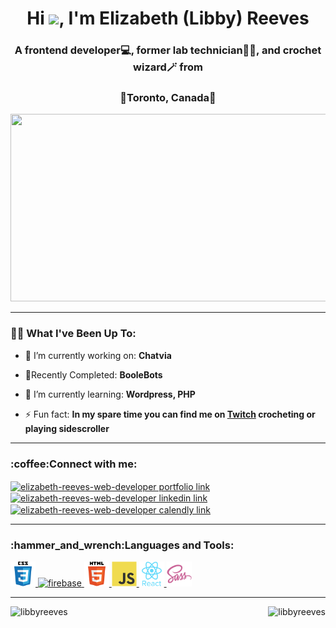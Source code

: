 <div id="header">
  <h1 align="center">Hi <img src="https://media.giphy.com/media/hvRJCLFzcasrR4ia7z/giphy.gif" width="30px"/>, I'm Elizabeth (Libby) Reeves</h1>
  <h3 align="center">A frontend developer💻, former lab technician👩‍🔬, and crochet wizard🪄 from</h3>
  <h3 align="center">🍁Toronto, Canada🍁</h3>
  <div align="center">
    <img src="https://media.giphy.com/media/v1.Y2lkPTc5MGI3NjExMThseW0zYmxvMDFpMWYxanVzM21lZHo1YWN5eWc3dDllNnZ2N3psNCZlcD12MV9pbnRlcm5hbF9naWZfYnlfaWQmY3Q9Zw/l3nWqD4ViFej9REAw/giphy.gif" width="600" height="300"/>
  </div>
</div>

---

### :woman_technologist: What I've Been Up To:


- 🔭 I’m currently working on: <b>Chatvia</b>

- :mega:Recently Completed: <b>BooleBots</b>

- 🌱 I’m currently learning: **Wordpress, PHP**

- ⚡ Fun fact: **In my spare time you can find me on <a href="https://www.twitch.tv/xoxosilverxoxo/">Twitch</a> crocheting or playing sidescroller**
</div>

---

<h3 align="left">:coffee:Connect with me:</h3>
<p align="left">
<a href="https://elizabeth-reeves.ca/" target="blank"><img align="center" src="https://github.com/FortAwesome/Font-Awesome/blob/6.x/svgs/solid/globe.svg" alt="elizabeth-reeves-web-developer portfolio link" height="30" width="40"/></a>
<a href="https://linkedin.com/in/elizabeth-reeves-web-developer" target="blank"><img align="center" src="https://raw.githubusercontent.com/rahuldkjain/github-profile-readme-generator/master/src/images/icons/Social/linked-in-alt.svg" alt="elizabeth-reeves-web-developer linkedin link" height="30" width="40" /></a>
<a href="https://calendly.com/libbyreeves-dev" target="blank"><img align="center" src="https://github.com/FortAwesome/Font-Awesome/blob/6.x/svgs/regular/calendar.svg" alt="elizabeth-reeves-web-developer calendly link" height="30" width="40" /></a>
</p>

---

<h3 align="left">:hammer_and_wrench:Languages and Tools:</h3>
<p align="left"> <a href="https://www.w3schools.com/css/" target="_blank" rel="noreferrer"> <img src="https://raw.githubusercontent.com/devicons/devicon/master/icons/css3/css3-original-wordmark.svg" alt="css3" width="40" height="40"/> </a> <a href="https://firebase.google.com/" target="_blank" rel="noreferrer"> <img src="https://www.vectorlogo.zone/logos/firebase/firebase-icon.svg" alt="firebase" width="40" height="40"/> </a> <a href="https://www.w3.org/html/" target="_blank" rel="noreferrer"> <img src="https://raw.githubusercontent.com/devicons/devicon/master/icons/html5/html5-original-wordmark.svg" alt="html5" width="40" height="40"/> </a> <a href="https://developer.mozilla.org/en-US/docs/Web/JavaScript" target="_blank" rel="noreferrer"> <img src="https://raw.githubusercontent.com/devicons/devicon/master/icons/javascript/javascript-original.svg" alt="javascript" width="40" height="40"/> </a> <a href="https://reactjs.org/" target="_blank" rel="noreferrer"> <img src="https://raw.githubusercontent.com/devicons/devicon/master/icons/react/react-original-wordmark.svg" alt="react" width="40" height="40"/> </a> <a href="https://sass-lang.com" target="_blank" rel="noreferrer"> <img src="https://raw.githubusercontent.com/devicons/devicon/master/icons/sass/sass-original.svg" alt="sass" width="40" height="40"/> </a> </p>

---




<p><img align="left" src="https://github-readme-stats.vercel.app/api/top-langs?username=libbyreeves&show_icons=true&locale=en&layout=compact" alt="libbyreeves" /></p>


<p>&nbsp;<img align="right" src="https://github-readme-stats.vercel.app/api?username=libbyreeves&show_icons=true&locale=en" alt="libbyreeves" /></p>
